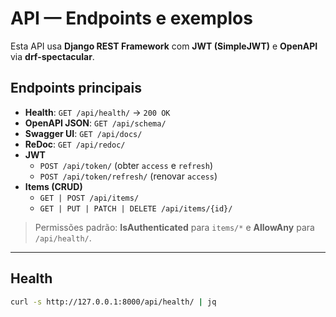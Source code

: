 # API — Endpoints e exemplos

Esta API usa **Django REST Framework** com **JWT (SimpleJWT)** e **OpenAPI** via **drf-spectacular**.

## Endpoints principais

- **Health**: `GET /api/health/` → `200 OK`
- **OpenAPI JSON**: `GET /api/schema/`
- **Swagger UI**: `GET /api/docs/`
- **ReDoc**: `GET /api/redoc/`
- **JWT**
  - `POST /api/token/` (obter `access` e `refresh`)
  - `POST /api/token/refresh/` (renovar `access`)
- **Items (CRUD)**
  - `GET | POST /api/items/`
  - `GET | PUT | PATCH | DELETE /api/items/{id}/`

> Permissões padrão: **IsAuthenticated** para `items/*` e **AllowAny** para `/api/health/`.

---

## Health

```bash
curl -s http://127.0.0.1:8000/api/health/ | jq
